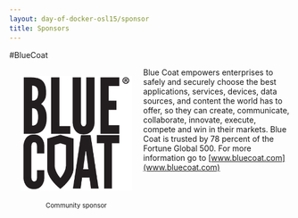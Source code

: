 ```yaml
---
layout: day-of-docker-osl15/sponsor
title: Sponsors
---
```

#BlueCoat
<div style="width:200px;float:left;padding:20px">
  <div style="height:200px;position:relative;">
    <a href="http://www.bluecoat.com" target="_blank"><img style="position: absolute; bottom: 0;width:200px" src="/day-of-docker-osl15/images/BCS_Logo_-_Vertical_-_Black_-_JPG.3.jpg" /></a>
  </div>
  <div style="height:40px;text-align:center;font-size:82%;padding-top:20px;">Community sponsor</div>
</div>

Blue Coat empowers enterprises to safely and securely choose the best applications, services, devices, data sources, and content the world has to offer, so they can create, communicate, collaborate, innovate, execute, compete and win in their markets. Blue Coat is trusted by 78 percent of the Fortune Global 500. For more information go to [www.bluecoat.com](www.bluecoat.com)
